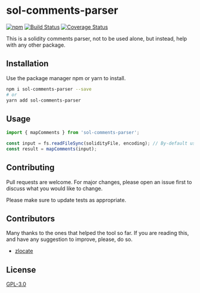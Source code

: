 # sol-comments-parser
[![npm](https://img.shields.io/npm/dm/sol-comments-parser.svg)](https://www.npmjs.com/package/sol-comments-parser)
[![Build Status](https://travis-ci.org/HQ20/sol-comments-parser.svg?branch=master)](https://travis-ci.org/HQ20/sol-comments-parser)
[![Coverage Status](https://coveralls.io/repos/github/HQ20/sol-comments-parser/badge.svg?branch=master)](https://coveralls.io/github/HQ20/sol-comments-parser?branch=master)


This is a solidity comments parser, not to be used alone, but instead, help with any other package.

## Installation

Use the package manager npm or yarn to install.

```bash
npm i sol-comments-parser --save
# or
yarn add sol-comments-parser
```

## Usage

```javascript
import { mapComments } from 'sol-comments-parser';

const input = fs.readFileSync(solidityFile, encoding); // By-default used utf-8
const result = mapComments(input);
```

## Contributing
Pull requests are welcome. For major changes, please open an issue first to discuss what you would like to change.

Please make sure to update tests as appropriate.

## Contributors
Many thanks to the ones that helped the tool so far. If you are reading this, and have any suggestion to improve, please, do so.

* [zlocate](https://github.com/zlocate)

## License
[GPL-3.0](LICENSE.md)
